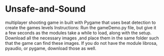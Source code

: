 # Unsafe-and-Sound
 multiplayer shooting game in built with Pygame that uses beat detection to create the games levels
Instructions: Run the gameDemo.py file, but give it a few
seconds as the modules take a while to load,
along with the setup. Download all the necessary images
,and place them in the same folder such that
the game can find these images. If you do not have
the module librosa, pyaudio, or pygame, download those
as well.

